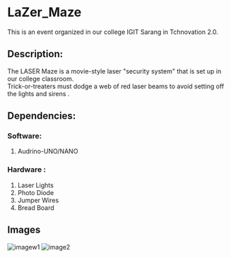 # LaZer_Maze
This is an event organized in our college IGIT Sarang in Tchnovation 2.0.

## Description:

The LASER Maze is a movie-style laser "security system" that is set up in our college classroom.  
Trick-or-treaters must dodge a web of red laser beams to avoid setting off the lights and sirens .

## Dependencies:
### Software:
1. Audrino-UNO/NANO
### Hardware : 
1. Laser Lights
2. Photo Diode
3. Jumper Wires
4. Bread Board
## Images
![imagew1](https://github.com/praveenvoonna/LazerMaze/blob/master/Images/IMG_0024.JPG)
![image2](https://github.com/praveenvoonna/LazerMaze/blob/master/Images/IMG_0033.JPG)



